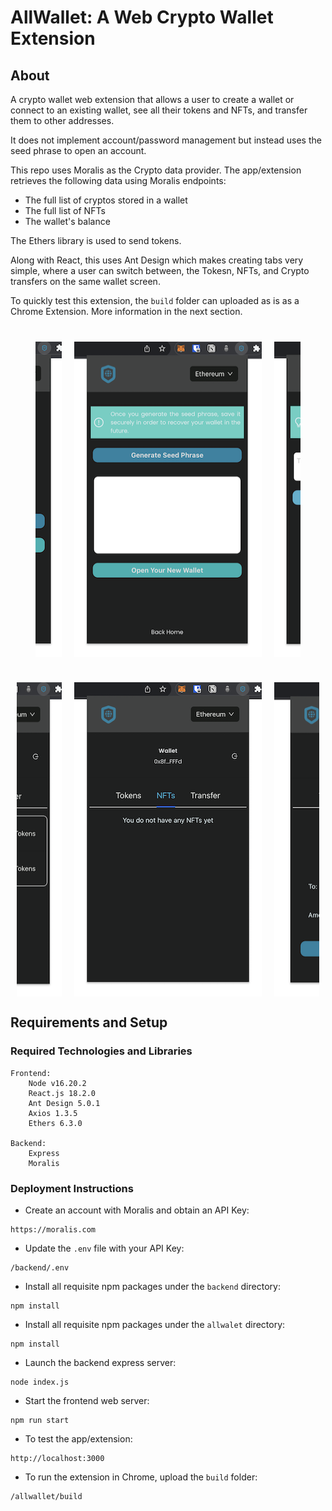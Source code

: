 # AllWallet: A Web Crypto Wallet Extension

## About

A crypto wallet web extension that allows a user to create a wallet or connect to an existing wallet, see all their tokens and NFTs, and transfer them to other addresses.

It does not implement account/password management but instead uses the seed phrase to open an account.

This repo uses Moralis as the Crypto data provider. The app/extension retrieves the following data using Moralis endpoints:

- The full list of cryptos stored in a wallet
- The full list of NFTs
- The wallet's balance

The Ethers library is used to send tokens.

Along with React, this uses Ant Design which makes creating tabs very simple, where a user can switch between, the Tokesn, NFTs, and Crypto transfers on the same wallet screen.

To quickly test this extension, the `build` folder can uploaded as is as a Chrome Extension. More information in the next section.

<div style="margin:40px; display:flex; gap:20px; justify-content:center; flex-direction: row; position: relative; overflow-y: auto;">
    <img src="images/front-page.png">
    <img src="images/create-wallet.png">
    <img src="images/recover-wallet.png">
</div>
<div style="margin:10px; display:flex; gap:20px; justify-content:center; flex-direction: row; position: relative; overflow-y: auto;">
    <img src="images/view-tokens.png">
    <img src="images/view-nfts.png">
    <img src="images/send-tokens.png">
</div>

## Requirements and Setup

### Required Technologies and Libraries

```
Frontend:
    Node v16.20.2
    React.js 18.2.0
    Ant Design 5.0.1
    Axios 1.3.5
    Ethers 6.3.0

Backend:
    Express
    Moralis
```

### Deployment Instructions

- Create an account with Moralis and obtain an API Key:

```
https://moralis.com
```

- Update the `.env` file with your API Key:

```
/backend/.env
```

- Install all requisite npm packages under the `backend` directory:

```
npm install
```

- Install all requisite npm packages under the `allwalet` directory:

```
npm install
```

- Launch the backend express server:

```
node index.js
```

- Start the frontend web server:

```
npm run start
```

- To test the app/extension:

```
http://localhost:3000
```

- To run the extension in Chrome, upload the `build` folder:

```
/allwallet/build
```

